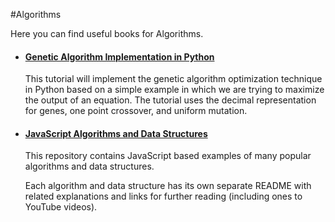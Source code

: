 #Algorithms

Here you can find useful books for Algorithms.

- #### [Genetic Algorithm Implementation in Python](https://www.aitribune.com/article/2018071087)

  This tutorial will implement the genetic algorithm optimization technique in Python based on a simple example in which we are trying to maximize the output of an equation. The tutorial uses the decimal representation for genes, one point crossover, and uniform mutation.

- #### [JavaScript Algorithms and Data Structures](https://github.com/trekhleb/javascript-algorithms/blob/master/README.md)

  This repository contains JavaScript based examples of many popular algorithms and data structures.

  Each algorithm and data structure has its own separate README with related explanations and links for further reading (including ones to YouTube videos).

